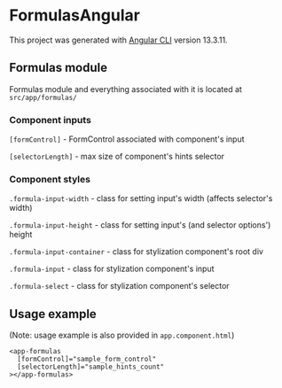 # FormulasAngular

This project was generated with [Angular CLI](https://github.com/angular/angular-cli) version 13.3.11.

## Formulas module

Formulas module and everything associated with it is located at `src/app/formulas/`

### Component inputs

`[formControl]` - FormControl associated with component's input

`[selectorLength]` - max size of component's hints selector

### Component styles

`.formula-input-width` - class for setting input's width (affects selector's width)

`.formula-input-height` - class for setting input's (and selector options') height

`.formula-input-container` - class for stylization component's root div

`.formula-input` - class for stylization component's input

`.formula-select` - class for stylization component's selector

## Usage example

(Note: usage example is also provided in `app.component.html`)

```angular2html
<app-formulas
  [formControl]="sample_form_control"
  [selectorLength]="sample_hints_count"
></app-formulas>
```
